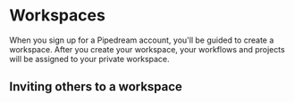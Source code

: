 # Workspaces

When you sign up for a Pipedream account, you'll be guided to create a workspace. After you create your workspace, your workflows and projects will be assigned to your private workspace.

## Inviting others to a workspace

## 
